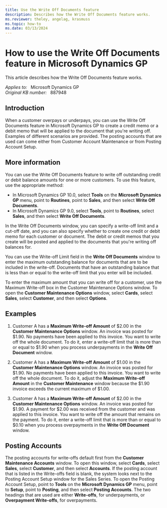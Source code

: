 ```yaml
---
title: Use the Write Off Documents feature
description: Describes how the Write Off Documents feature works.
ms.reviewer: theley, angelag, krasmuss
ms.topic: how-to
ms.date: 03/13/2024
---
```

# How to use the Write Off Documents feature in Microsoft Dynamics GP

This article describes how the Write Off Documents feature works.

_Applies to:_ &nbsp; Microsoft Dynamics GP  
_Original KB number:_ &nbsp; 887948

## Introduction

When a customer overpays or underpays, you can use the Write Off Documents feature in Microsoft Dynamics GP to create a credit memo or a debit memo that will be applied to the document that you're writing off. Examples of different scenarios are provided. The posting accounts that are used can come either from Customer Account Maintenance or from Posting Account Setup.

## More information

You can use the Write Off Documents feature to write off outstanding credit or debit balance amounts for one or more customers. To use this feature, use the appropriate method:

- In Microsoft Dynamics GP 10.0, select **Tools** on the **Microsoft Dynamics GP** menu, point to **Routines**, point to **Sales**, and then select **Write Off Documents**.
- In Microsoft Dynamics GP 9.0, select **Tools**, point to **Routines**, select **Sales**, and then select **Write Off Documents**.

In the Write Off Documents window, you can specify a write-off limit and a cut-off date, and you can also specify whether to create one credit or debit memo for each customer or document. The debit or credit memos that you create will be posted and applied to the documents that you're writing off balances for.

You can use the Write-off Limit field in the **Write Off Documents** window to enter the maximum outstanding balance for documents that are to be included in the write-off. Documents that have an outstanding balance that is less than or equal to the write-off limit that you enter will be included.

To enter the maximum amount that you can write off for a customer, use the Maximum Write-off box in the Customer Maintenance Options window. To open the **Customer Maintenance Options** window, select **Cards**, select **Sales**, select **Customer**, and then select **Options**.

## Examples

1. Customer A has a **Maximum Write-off Amount** of $2.00 in the **Customer Maintenance Options** window. An invoice was posted for $1.90. No payments have been applied to this invoice. You want to write off the whole document. To do it, enter a write-off limit that is more than or equal to $1.90 when you process underpayments in the **Write Off Document** window.
2. Customer A has a **Maximum Write-off Amount** of $1.00 in the **Customer Maintenance Options** window. An invoice was posted for $1.90. No payments have been applied to this invoice. You want to write off the whole document. To do it, adjust the **Maximum Write-off Amount** in the **Customer Maintenance** window because the $1.90 invoice exceeds the current maximum of $1.00.

3. Customer A has a **Maximum Write-off Amount** of $2.00 in the **Customer Maintenance Options** window. An invoice was posted for $1.90. A payment for $2.00 was received from the customer and was applied to this invoice. You want to write off the amount that remains on the payment. To do it, enter a write-off limit that is more than or equal to $0.10 when you process overpayments in the **Write Off Document** window.

## Posting Accounts

The posting accounts for write-offs default first from the **Customer Maintenance Accounts** window. To open this window, select **Cards**, select **Sales**, select **Customer**, and then select **Accounts**. If the posting account that is listed in the Write-offs field is blank, the system looks next to the Posting Account Setup window for the Sales Series. To open the Posting Account Setup, point to **Tools** on the **Microsoft Dynamics GP** menu, point to **Setup**, point to **Posting**, and then select **Posting Accounts**. The two headings that are used are either **Write-offs**, for underpayments, or **Overpayment Write-offs**, for overpayments.
